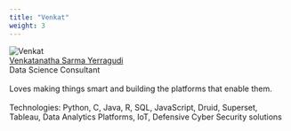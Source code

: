 ```yaml
---
title: "Venkat"
weight: 3
---
```

![Venkat](venkat.png.png)
<br/>
[Venkatanatha Sarma Yerragudi](https://www.linkedin.com/in/vsyerragudi/)
<br/>
Data Science Consultant
<br/><br/>
Loves making things smart and building the platforms that enable them.
<br/><br/>
Technologies: Python, C, Java, R, SQL, JavaScript, Druid, Superset, Tableau, Data Analytics Platforms, IoT, Defensive Cyber Security solutions 
